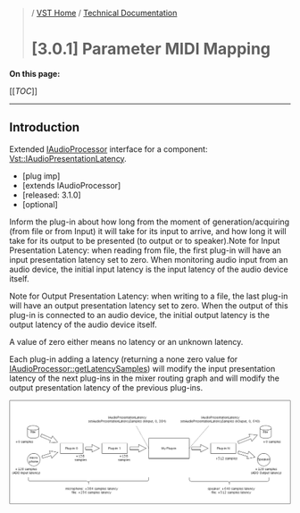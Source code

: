 >/ [VST Home](../../../Index.md) / [Technical Documentation](../../Index.md)
>
># [3.0.1] Parameter MIDI Mapping

**On this page:**

[[_TOC_]]

---

## Introduction

Extended [IAudioProcessor](https://steinbergmedia.github.io/vst3_doc/vstinterfaces/classSteinberg_1_1Vst_1_1IAudioProcessor.html) interface for a component: [Vst::IAudioPresentationLatency](https://steinbergmedia.github.io/vst3_doc/vstinterfaces/classSteinberg_1_1Vst_1_1IAudioPresentationLatency.html).

- [plug imp]
- [extends IAudioProcessor]
- [released: 3.1.0]
- [optional]

Inform the plug-in about how long from the moment of generation/acquiring (from file or from Input) it will take for its input to arrive, and how long it will take for its output to be presented (to output or to speaker).Note for Input Presentation Latency: when reading from file, the first plug-in will have an input presentation latency set to zero. When monitoring audio input from an audio device, the initial input latency is the input latency of the audio device itself.

Note for Output Presentation Latency: when writing to a file, the last plug-in will have an output presentation latency set to zero. When the output of this plug-in is connected to an audio device, the initial output latency is the output latency of the audio device itself.

A value of zero either means no latency or an unknown latency.

Each plug-in adding a latency (returning a none zero value for [IAudioProcessor::getLatencySamples](https://steinbergmedia.github.io/vst3_doc/vstinterfaces/classSteinberg_1_1Vst_1_1IAudioProcessor.html#af8884671ccefe68e0a86e72413a0fcf8)) will modify the input presentation latency of the next plug-ins in the mixer routing graph and will modify the output presentation latency of the previous plug-ins.

![tech_doc_31](../../../../resources/tech_doc_31.png)
